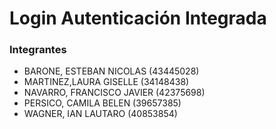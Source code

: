 # Login Autenticación Integrada

### Integrantes
- BARONE, ESTEBAN NICOLAS (43445028)
- MARTINEZ,LAURA GISELLE (34148438)
- NAVARRO, FRANCISCO JAVIER (42375698)
- PERSICO, CAMILA BELEN (39657385)
- WAGNER, IAN LAUTARO (40853854)
